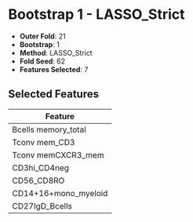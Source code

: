 # Bootstrap 1 - LASSO_Strict

- **Outer Fold**: 21
- **Bootstrap**: 1
- **Method**: LASSO_Strict
- **Fold Seed**: 62
- **Features Selected**: 7

## Selected Features

| Feature |
|---------|
| Bcells memory_total |
| Tconv mem_CD3 |
| Tconv memCXCR3_mem |
| CD3hi_CD4neg |
| CD56_CD8RO |
| CD14+16+mono_myeloid |
| CD27IgD_Bcells |
